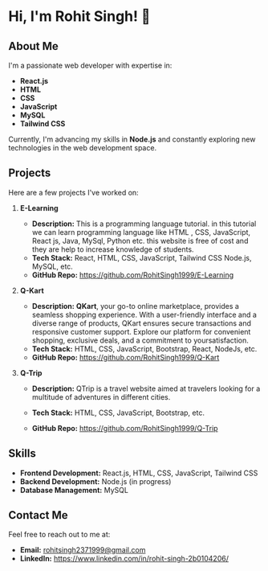 # Hi, I'm Rohit Singh! 👋

## About Me

I'm a passionate web developer with expertise in:
- **React.js**  
- **HTML**
- **CSS**
- **JavaScript**
- **MySQL**
- **Tailwind CSS**

Currently, I'm advancing my skills in **Node.js** and constantly exploring new technologies in the web development space.

## Projects

Here are a few projects I've worked on:

1. **E-Learning**
   - **Description:** This is a programming language tutorial. in this tutorial we can learn programming language like HTML , CSS, JavaScript, React js, Java, MySql, Python etc. this 
                      website is free of cost and they are help to increase knowledge of students.
   - **Tech Stack:** React, HTML, CSS, JavaScript, Tailwind CSS Node.js, MySQL, etc.
   - **GitHub Repo:** https://github.com/RohitSingh1999/E-Learning

2. **Q-Kart**
   - **Description:** **QKart**, your go-to online marketplace, provides a seamless shopping experience. With a user-friendly interface and a diverse range of products, QKart ensures 
                                 secure transactions and responsive customer support. Explore our platform for convenient shopping, exclusive deals, and a commitment to yoursatisfaction. 
   - **Tech Stack:** HTML, CSS, JavaScript, Bootstrap, React, NodeJs, etc.
   - **GitHub Repo:** https://github.com/RohitSingh1999/Q-Kart

3. **Q-Trip**
   - **Description:** QTrip is a travel website aimed at travelers looking for a multitude of adventures in different cities. 




   - **Tech Stack:** HTML, CSS, JavaScript, Bootstrap,  etc.
   - **GitHub Repo:** https://github.com/RohitSingh1999/Q-Trip

## Skills

- **Frontend Development:** React.js, HTML, CSS, JavaScript, Tailwind CSS
- **Backend Development:** Node.js (in progress)
- **Database Management:** MySQL

## Contact Me

Feel free to reach out to me at:
- **Email:** rohitsingh2371999@gmail.com
- **LinkedIn:** https://www.linkedin.com/in/rohit-singh-2b0104206/

